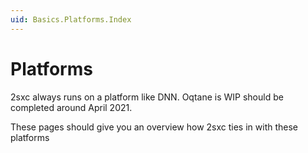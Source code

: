 ```yaml
---
uid: Basics.Platforms.Index
---
```


# Platforms

2sxc always runs on a platform like DNN. Oqtane is WIP should be completed around April 2021. 

These pages should give you an overview how 2sxc ties in with these platforms
